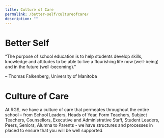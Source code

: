 ```yaml
---
title: Culture of Care
permalink: /better-self/cultureofcare/
description: ""
---
```

# Better Self

  “The purpose of school education is to help students develop skills, knowledge and attitudes to be able to live a flourishing life now (well-being) and in the future (well-becoming).”

– Thomas Falkenberg, University of Manitoba

# Culture of Care

At RGS, we have a culture of care that permeates throughout the entire school – from School Leaders, Heads of Year, Form Teachers, Subject Teachers, Counsellors, Executive and Administrative Staff, Student Leaders, Peers, Seniors, Alumna to Parents - we have structures and processes in placed to ensure that you will be well supported.